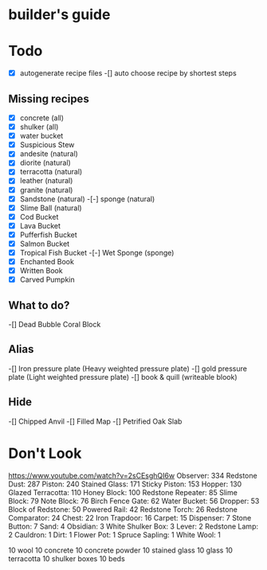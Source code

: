 # builder's guide

# Todo
-[x] autogenerate recipe files
-[] auto choose recipe by shortest steps

## Missing recipes
-[x] concrete (all)
-[x] shulker (all)
-[x] water bucket
-[x] Suspicious Stew
-[x] andesite (natural)
-[x] diorite (natural)
-[x] terracotta (natural)
-[x] leather (natural)
-[x] granite (natural)
-[x] Sandstone (natural)
-[-] sponge (natural)
-[x] Slime Ball (natural)
-[x] Cod Bucket
-[x] Lava Bucket
-[x] Pufferfish Bucket
-[x] Salmon Bucket
-[x] Tropical Fish Bucket
-[-] Wet Sponge (sponge)
-[x] Enchanted Book
-[x] Written Book
-[x] Carved Pumpkin

## What to do?
-[] Dead Bubble Coral Block

## Alias
-[] Iron pressure plate (Heavy weighted pressure plate)
-[] gold pressure plate (Light weighted pressure plate)
-[] book & quill (writeable blook)

## Hide
-[] Chipped Anvil
-[] Filled Map
-[] Petrified Oak Slab

# Don't Look
https://www.youtube.com/watch?v=2sCEsghQI6w
Observer: 334
Redstone Dust: 287
Piston: 240
Stained Glass: 171
Sticky Piston: 153
Hopper: 130
Glazed Terracotta: 110
Honey Block: 100
Redstone Repeater: 85
Slime Block: 79
Note Block: 76
Birch Fence Gate: 62
Water Bucket: 56
Dropper: 53
Block of Redstone: 50
Powered Rail: 42
Redstone Torch: 26
Redstone Comparator: 24
Chest: 22
Iron Trapdoor: 16
Carpet: 15
Dispenser: 7
Stone Button: 7
Sand: 4
Obsidian: 3
White Shulker Box: 3
Lever: 2
Redstone Lamp: 2
Cauldron: 1
Dirt: 1
Flower Pot: 1
Spruce Sapling: 1
White Wool: 1


10 wool
10 concrete
10 concrete powder
10 stained glass
10 glass
10 terracotta
10 shulker boxes
10 beds
